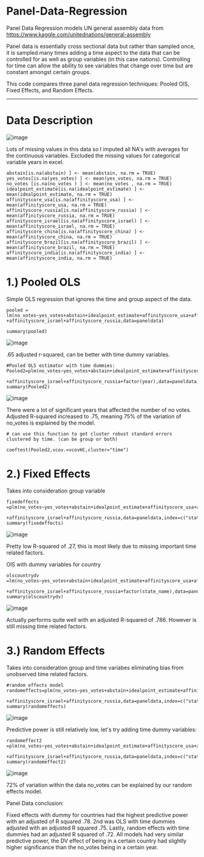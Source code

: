 # Panel-Data-Regression
Panel Data Regression models UN general assembly data from https://www.kaggle.com/unitednations/general-assembly

Panel data is essentially cross sectional data but rather than sampled once, it is sampled many times adding a time aspect to the data that can be controlled for as well as group variables (in this case nations). Controlling for time can allow the ability to see variables that change over time but are constant amongst certain groups. 

This code compares three panel data regression techniques: Pooled OlS, Fixed Effects, and Random Effects.

----
# Data Description
![image](https://user-images.githubusercontent.com/64437206/110016169-55e20780-7cea-11eb-80fd-8c46a426b9fa.png)



Lots of missing values in this data so I imputed all NA's with averages for the continuous variables. Excluded the missing values for categorical variable years in excel. 
```
abstain[is.na(abstain) ] <- mean(abstain, na.rm = TRUE)
yes_votes[is.na(yes_votes) ] <- mean(yes_votes, na.rm = TRUE)   
no_votes [is.na(no_votes ) ] <- mean(no_votes , na.rm = TRUE)   
idealpoint_estimate[is.na(idealpoint_estimate) ] <- mean(idealpoint_estimate, na.rm = TRUE)   
affinityscore_usa[is.na(affinityscore_usa) ] <- mean(affinityscore_usa, na.rm = TRUE)   
affinityscore_russia[is.na(affinityscore_russia) ] <- mean(affinityscore_russia, na.rm = TRUE)   
affinityscore_israel[is.na(affinityscore_israel) ] <- mean(affinityscore_israel, na.rm = TRUE)   
affinityscore_china[is.na(affinityscore_china) ] <- mean(affinityscore_china, na.rm = TRUE)   
affinityscore_brazil[is.na(affinityscore_brazil) ] <- mean(affinityscore_brazil, na.rm = TRUE)   
affinityscore_india[is.na(affinityscore_india) ] <- mean(affinityscore_india, na.rm = TRUE)  

```

# 1.) Pooled OLS
Simple OLS regression that ignores the time and group aspect of the data.
```
pooled = lm(no_votes~yes_votes+abstain+idealpoint_estimate+affinityscore_usa+affinityscore_brazil+affinityscore_china+affinityscore_india
+affinityscore_israel+affinityscore_russia,data=paneldata)

summary(pooled)
```
![image](https://user-images.githubusercontent.com/64437206/110038333-373d3a00-7d05-11eb-89e0-b0f9a645ec04.png)

.65  adjusted  r-squared, can be better with time dummy variables.
```
#Pooled OLS estimator with time dummies:
Pooled2=plm(no_votes~yes_votes+abstain+idealpoint_estimate+affinityscore_usa+affinityscore_brazil+affinityscore_china+affinityscore_india
            +affinityscore_israel+affinityscore_russia+factor(year),data=paneldata,index=c("state_name","year"),model='pooling')
summary(Pooled2)
```
![image](https://user-images.githubusercontent.com/64437206/110038688-b0d52800-7d05-11eb-859c-c0f11cb0a728.png)

There were a lot of significant years that affected the number of no votes. Adjusted R-squared increased to .75, meaning 75% of the variation of no_votes is explained by the model.
```
# can use this function to get cluster robust standard errors clustered by time. (can be group or both)

coeftest(Pooled2,vcov.=vcovHC,cluster="time")
```

 

# 2.) Fixed Effects
Takes into consideration group variable
```
fixedeffects =plm(no_votes~yes_votes+abstain+idealpoint_estimate+affinityscore_usa+affinityscore_brazil+affinityscore_china+affinityscore_india
        +affinityscore_israel+affinityscore_russia,data=paneldata,index=c("state_name","year"),model='within')
summary(fixedeffects)
```
![image](https://user-images.githubusercontent.com/64437206/110040484-85a00800-7d08-11eb-82f3-fc37cfed1b97.png)

Pretty low R-squared of .27, this is most likely due to  missing important time related factors.

OlS with dummy variables for country

```
olscountrydv =lm(no_votes~yes_votes+abstain+idealpoint_estimate+affinityscore_usa+affinityscore_brazil+affinityscore_china+affinityscore_india
      +affinityscore_israel+affinityscore_russia+factor(state_name),data=paneldata)
summary(olscountrydv)
```
![image](https://user-images.githubusercontent.com/64437206/110040603-b2ecb600-7d08-11eb-9d5a-2bd85ac4489b.png)

Actually performs quite well with an adjusted R-squared of .786. However is still missing time related factors. 

# 3.) Random Effects

Takes into consideration group and time variabes eliminating bias from unobserved time related factors.

```
#random effects model
randomeffects=plm(no_votes~yes_votes+abstain+idealpoint_estimate+affinityscore_usa+affinityscore_brazil+affinityscore_china+affinityscore_india
                  +affinityscore_israel+affinityscore_russia,data=paneldata,index=c("state_name","year"),model='random')
summary(randomeffects)
```
![image](https://user-images.githubusercontent.com/64437206/110041555-df550200-7d09-11eb-8965-b68f8bebaf70.png)

Predictive power is still relatively low, let's try adding time dummy variables:

```
randomeffect2 =plm(no_votes~yes_votes+abstain+idealpoint_estimate+affinityscore_usa+affinityscore_brazil+affinityscore_china+affinityscore_india
        +affinityscore_israel+affinityscore_russia,data=paneldata,index=c("state_name","year"),effect="time",model='random')
summary(randomeffect2)
```
![image](https://user-images.githubusercontent.com/64437206/110041609-f98ee000-7d09-11eb-9937-07477249e927.png)

72% of variation within the data no_votes can be explained by our random effects model.

Panel Data conclusion:

Fixed effects with dummy for countries had the highest predictive power with an adjusted of R squared .78.
2nd was OLS with time dummies adjusted with an adjusted R squared .75. Lastly, random effects with time dummies had an adjusted R squared of .72.  All models had very similar predictive power, the DV effect of being in a certain country had slightly higher significance than the no_votes being in a certain year.
